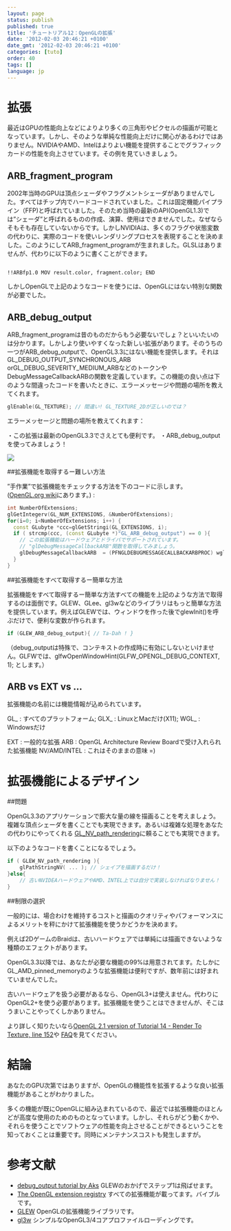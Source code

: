 ```yaml
---
layout: page
status: publish
published: true
title: 'チュートリアル12：OpenGLの拡張'
date: '2012-02-03 20:46:21 +0100'
date_gmt: '2012-02-03 20:46:21 +0100'
categories: [tuto]
order: 40
tags: []
language: jp
---
```


# 拡張

最近はGPUの性能向上などによりより多くの三角形やピクセルの描画が可能となっています。しかし、そのような単純な性能向上だけに関心があるわけではありません。NVIDIAやAMD、Intelはよりよい機能を提供することでグラフィックカードの性能を向上させています。その例を見ていきましょう。

## ARB_fragment_program

2002年当時のGPUは頂点シェーダやフラグメントシェーダがありませんでした。すべてはチップ内でハードコードされていました。これは固定機能パイプライン（FFP)と呼ばれていました。そのため当時の最新のAPI(OpenGL1.3)では”シェーダ”と呼ばれるものの作成、演算、使用はできませんでした。なぜならそもそも存在していないからです。しかしNVIDIAは、多くのフラグや状態変数の代わりに、実際のコードを使いレンダリングプロセスを表現することを決めました。このようにしてARB_fragment_programが生まれました。GLSLはありませんが、代わりに以下のように書くことができます。
```

!!ARBfp1.0 MOV result.color, fragment.color; END
```

しかしOpenGLで上記のようなコードを使うには、OpenGLにはない特別な関数が必要でした。

## ARB_debug_output

ARB_fragment_programは昔のものだからもう必要ないでしょ？といいたいのは分かります。しかしより使いやすくなった新しい拡張があります。そのうちの一つがARB_debug_outputで、OpenGL3.3にはない機能を提供します。それはGL_DEBUG_OUTPUT_SYNCHRONOUS_ARB orGL_DEBUG_SEVERITY_MEDIUM_ARBなどのトークンやDebugMessageCallbackARBの関数を定義しています。この機能の良い点は下のような間違ったコードを書いたときに、エラーメッセージや問題の場所を教えてくれます。

``` cpp
glEnable(GL_TEXTURE); // 間違い! GL_TEXTURE_2Dが正しいのでは？
```

エラーメッセージと問題の場所を教えてくれます：

・この拡張は最新のOpenGL3.3でさえとても便利です。
・ARB_debug_outputを使ってみましょう！

![]({{site.baseurl}}/assets/images/tuto-12-ogl-ext/breakpoint.png)


##拡張機能を取得するー難しい方法

”手作業”で拡張機能をチェックする方法を下のコードに示します。 ([OpenGL.org wiki](http://www.opengl.org/wiki/GlGetString)にあります。) :

``` cpp
int NumberOfExtensions;
glGetIntegerv(GL_NUM_EXTENSIONS, &NumberOfExtensions);
for(i=0; i<NumberOfExtensions; i++) {
  const GLubyte *ccc=glGetStringi(GL_EXTENSIONS, i);
  if ( strcmp(ccc, (const GLubyte *)"GL_ARB_debug_output") == 0 ){
    // この拡張機能はハードウェアとドライバでサポートされています。
    // "glDebugMessageCallbackARB"関数を取得してみましょう。
    glDebugMessageCallbackARB  = (PFNGLDEBUGMESSAGECALLBACKARBPROC) wglGetProcAddress("glDebugMessageCallbackARB");
  }
}
```

##拡張機能をすべて取得するー簡単な方法

拡張機能をすべて取得するー簡単な方法すべての機能を上記のような方法で取得するのは面倒です。GLEW、GLee、gl3wなどのライブラリはもっと簡単な方法を提供しています。例えばGLEWでは、ウィンドウを作った後でglewInit()を呼ぶだけで、便利な変数が作られます。

``` cpp
if (GLEW_ARB_debug_output){ // Ta-Dah ! }
```

（debug_outputは特殊で、コンテキストの作成時に有効にしないといけません。GLFWでは、glfwOpenWindowHint(GLFW_OPENGL_DEBUG_CONTEXT, 1); とします。）

## ARB vs EXT vs ...

拡張機能の名前には機能情報が込められています。

GL_ : すべてのプラットフォーム;
GLX_ : LinuxとMacだけ(X11);
WGL_ : Windowsだけ

EXT : 一般的な拡張
ARB : OpenGL Architecture Review Boardで受け入れられた拡張機能
NV/AMD/INTEL : これはそのままの意味 =)

# 拡張機能によるデザイン


##問題

OpenGL3.3のアプリケーションで膨大な量の線を描画ることを考えましょう。複雑な頂点シェーダを書くことでも実現できます。あるいは複雑な処理をあなたの代わりにやってくれる [GL_NV_path_rendering](http://www.opengl.org/registry/specs/NV/path_rendering.txt)に頼ることでも実現できます。

以下のようなコードを書くことになるでしょう。

``` cpp
if ( GLEW_NV_path_rendering ){
    glPathStringNV( ... ); // シェイプを描画するだけ！
}else{
    // 古いNVIDEAハードウェアやAMD、INTEL上では自分で実装しなければなりません！
}
```

##制限の選択

一般的には、場合わけを維持するコストと描画のクオリティやパフォーマンスによるメリットを秤にかけて拡張機能を使うかどうかを決めます。

例えば2DゲームのBraidは、古いハードウェアでは単純には描画できないような種類のエフェクトがあります。

OpenGL3.3以降では、あなたが必要な機能の99%は用意されてます。たしかにGL_AMD_pinned_memoryのような拡張機能は便利ですが、数年前には好まれていませんでした。

古いハードウェアを扱う必要があるなら、OpenGL3+は使えません。代わりにOpenGL2+を使う必要があります。拡張機能を使うことはできませんが、そこはうまいことやってくしかありません。

より詳しく知りたいなら[OpenGL 2.1 version of Tutorial  14 - Render To Texture, line 152](http://code.google.com/p/opengl-tutorial-org/source/browse/tutorial14_render_to_texture/tutorial14.cpp?name=2.1%20branch#152)や [FAQ](http://www.opengl-tutorial.org/miscellaneous/faq/)を見てください。

# 結論

あなたのGPU次第ではありますが、OpenGLの機能性を拡張するような良い拡張機能があることがわかりました。

多くの機能が既にOpenGLに組み込まれているので、最近では拡張機能のほとんどが高度な使用のためのものとなっています。しかし、それらがどう動くかや、それらを使うことでソフトウェアの性能を向上させることができるということを知っておくことは重要です。同時にメンテナンスコストも発生しますが。

# 参考文献


* [debug_output tutorial by Aks](http://sites.google.com/site/opengltutorialsbyaks/introduction-to-opengl-4-1---tutorial-05 ) GLEWのおかげでステップ1は飛ばせます。
* [The OpenGL extension registry](http://www.opengl.org/registry/) すべての拡張機能が載ってます。バイブルです。
* [GLEW](http://glew.sourceforge.net/) OpenGLの拡張機能ライブラリです。
* [gl3w](https://github.com/skaslev/gl3w) シンプルなOpenGL3/4コアプロファイルローディングです。

